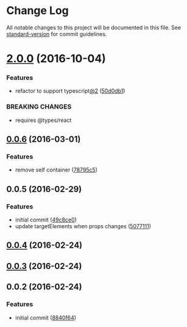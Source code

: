 # Change Log

All notable changes to this project will be documented in this file. See [standard-version](https://github.com/conventional-changelog/standard-version) for commit guidelines.

<a name="2.0.0"></a>
# [2.0.0](https://github.com/s-panferov/rscrollspy/compare/v0.0.6...v2.0.0) (2016-10-04)


### Features

* refactor to support typescript[@2](https://github.com/2) ([50d0db1](https://github.com/s-panferov/rscrollspy/commit/50d0db1))


### BREAKING CHANGES

* requires @types/react



<a name="0.0.6"></a>
## [0.0.6](https://github.com/s-panferov/rscrollspy/compare/v0.0.5...v0.0.6) (2016-03-01)


### Features

* remove self container ([78795c5](https://github.com/s-panferov/rscrollspy/commit/78795c5))



<a name="0.0.5"></a>
## 0.0.5 (2016-02-29)


### Features

* initial commit ([49c8ce0](https://github.com/s-panferov/rscrollspy/commit/49c8ce0))
* update targetElements when props changes ([5077111](https://github.com/s-panferov/rscrollspy/commit/5077111))



<a name="0.0.4"></a>
## [0.0.4](//compare/v0.0.3...v0.0.4) (2016-02-24)




<a name="0.0.3"></a>
## [0.0.3](//compare/v0.0.2...v0.0.3) (2016-02-24)




<a name="0.0.2"></a>
## 0.0.2 (2016-02-24)


### Features

* initial commit ([8840f64](https://github.com/s-panferov/rscrollspy/commit/8840f64))

